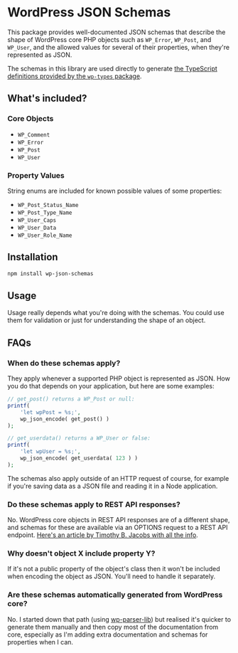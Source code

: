 # WordPress JSON Schemas

This package provides well-documented JSON schemas that describe the shape of WordPress core PHP objects such as `WP_Error`, `WP_Post`, and `WP_User`, and the allowed values for several of their properties, when they're represented as JSON.

The schemas in this library are used directly to generate [the TypeScript definitions provided by the `wp-types` package](https://www.npmjs.com/package/wp-types).

## What's included?

### Core Objects

* `WP_Comment`
* `WP_Error`
* `WP_Post`
* `WP_User`

### Property Values

String enums are included for known possible values of some properties:

* `WP_Post_Status_Name`
* `WP_Post_Type_Name`
* `WP_User_Caps`
* `WP_User_Data`
* `WP_User_Role_Name`

## Installation

```sh
npm install wp-json-schemas
```

## Usage

Usage really depends what you're doing with the schemas. You could use them for validation or just for understanding the shape of an object.

## FAQs

### When do these schemas apply?

They apply whenever a supported PHP object is represented as JSON. How you do that depends on your application, but here are some examples:

```php
// get_post() returns a WP_Post or null:
printf(
	'let wpPost = %s;',
	wp_json_encode( get_post() )
);

// get_userdata() returns a WP_User or false:
printf(
	'let wpUser = %s;',
	wp_json_encode( get_userdata( 123 ) )
);
```

The schemas also apply outside of an HTTP request of course, for example if you're saving data as a JSON file and reading it in a Node application.

### Do these schemas apply to REST API responses?

No. WordPress core objects in REST API responses are of a different shape, and schemas for these are available via an OPTIONS request to a REST API endpoint. [Here's an article by Timothy B. Jacobs with all the info](https://timothybjacobs.com/2017/05/17/json-schema-and-the-wp-rest-api/).

### Why doesn't object X include property Y?

If it's not a public property of the object's class then it won't be included when encoding the object as JSON. You'll need to handle it separately.

### Are these schemas automatically generated from WordPress core?

No. I started down that path (using [wp-parser-lib](https://github.com/johnbillion/wp-parser-lib)) but realised it's quicker to generate them manually and then copy most of the documentation from core, especially as I'm adding extra documentation and schemas for properties when I can.
